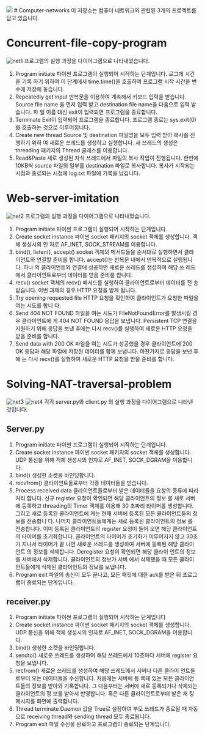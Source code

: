 <img src="https://img.shields.io/badge/Python-3776AB?style=flat&logo=Python&logoColor=white"/>
# Computer-networks
이 저장소는 컴퓨터 네트워크와 관련된 3개의 프로젝트를 담고 있습니다.

# Concurrent-file-copy-program
![net1](https://github.com/dipreez/Computer-networks/assets/50349104/9bd3ff87-c984-4cce-8dc4-96bb462d2562)
프로그램의 실행 과정을 다이어그램으로 나타내었습니다.
1. Program initiate
파이썬 프로그램이 실행되어 시작하는 단계입니다. 로그에 시간을 기록
하기 위하여 이 단계에서 time.time()을 호출하여 프로그램 시작 시간을
변수에 저장해 놓습니다.
2. Repeatedly get input
반복문을 이용하여 계속해서 키보드 입력을 받습니다. Source file name
을 먼저 입력 받고 destination file name을 다음으로 입력 받습니다. 파
일 이름 대신 exit이 입력되면 프로그램을 종료합니다.
3. Terminate
Exit이 입력되어 프로그램을 종료합니다. 프로그램 종료는 sys.exit(0)를
호출하는 것으로 이루어집니다.
4. Create new thread
Source 및 destination 파일명을 모두 입력 받아 복사를 진행하기 위하
여 새로운 쓰레드를 생성하고 실행합니다. 새 쓰레드의 생성은
threading 패키지의 Thread 클래스를 이용합니다.
5. Read&Paste
새로 생성된 자식 쓰레드에서 파일의 복사 작업이 진행됩니다. 한번에
10KB씩 source 파일의 일부를 destination 파일로 복사합니다. 복사가
시작되는 시점과 종료되는 시점에 log.txt 파일에 기록을 남깁니다.

# Web-server-imitation
![net2](https://github.com/dipreez/Computer-networks/assets/50349104/83a61d5d-267a-4d20-8a22-c848c3ca4a8f)
프로그램의 실행 과정을 다이어그램으로 나타내었습니다.
1. Program initiate
파이썬 프로그램이 실행되어 시작하는 단계입니다.
2. Create socket instance
파이썬 socket 패키지의 socket 객체를 생성합니다. 객체 생성시의 인
자로 AF_INET, SOCK_STREAM를 이용합니다.
3. bind(), listen(), accept()
socket 객체의 메서드들을 순서대로 실행하면서 클라이언트와 연결할
준비를 합니다. accept()는 반복문 내에서 반복적으로 실행됩니다. 하나
의 클라이언트와 연결에 성공하면 새로운 쓰레드를 생성하여 해당 쓰
레드에서 클라이언트로부터 데이터를 받을 준비를 합니다.
4. recv()
socket 객체의 recv() 메서드를 실행하여 클라이언트로부터 데이터를 전
송 받습니다. 이번 과제의 경우 HTTP 요청을 받게 됩니다.
5. Try opening requested file
HTTP 요청을 확인하여 클라이언트가 요청한 파일을 여는 시도를 합니
다.
6. Send 404 NOT FOUND
파일을 여는 시도가 FileNotFoundError를 발생시킬 경우 클라이언트에
게 404 NOT FOUND 응답을 보냅니다. Persistent TCP 연결을 지원하기
위해 응답을 보낸 후에는 다시 recv()를 실행하여 새로운 HTTP 요청을
받을 준비를 합니다.
7. Send data with 200 OK
파일을 여는 시도가 성공했을 경우 클라이언트에 200 OK 응답과 해당
파일에 저장된 데이터를 함께 보냅니다. 마찬가지로 응답을 보낸 후에
는 다시 recv()를 실행하여 새로운 HTTP 요청을 받을 준비를 합니다.

# Solving-NAT-traversal-problem
![net3](https://github.com/dipreez/Computer-networks/assets/50349104/e4d22d8e-c75d-4624-a11f-742bf924ecc4)
![net4](https://github.com/dipreez/Computer-networks/assets/50349104/4ad19d4d-c47c-4a6a-a884-1ef3b1825c8f)
각각 server.py와 client.py 의 실행 과정을 다이어그램으로 나타낸 것입니다.
## Server.py
1. Program initiate
파이썬 프로그램이 실행되어 시작하는 단계입니다.
2. Create socket instance
파이썬 socket 패키지의 socket 객체를 생성합니다. UDP 통신을
위해 객체 생성시의 인자로 AF_INET, SOCK_DGRAM을 이용합니
다.
3. bind()
생성한 소켓을 바인딩합니다.
4. recvfrom()
클라이언트들로부터 각종 데이터들을 받습니다.
5. Process received data
클라이언트들로부터 받은 데이터들을 요청의 종류에 따라 처리
합니다. 신규 register 요청이 확인되면 해당 클라이언트의 정보
를 새로 서버에 등록하고 threading의 Timer 객체를 이용해 30
초짜리 타이머를 생성합니다. 그리고 새로 등록된 클라이언트에
게는 현재 서버에 등록된 모든 클라이언트들의 정보를 전송합니
다. 나머지 클라이언트들에게는 새로 등록된 클라이언트의 정보
를 전송합니다. 이미 등록된 클라이언트의 register 요청이 들어
오면 해당 클라이언트의 타이머를 초기화합니다. 클라이언트의
타이머가 초기화가 이루어지지 않고 30초가 지나서 타이머가 끝
나면 새로운 쓰레드를 생성하여 서버에 등록된 해당 클라이언트
의 정보를 삭제합니다. Deregister 요청이 확인되면 해당 클라이
언트의 정보를 서버에서 삭제합니다. 클라이언트의 정보가 서버
에서 삭제됐을 때 모든 클라이언트들에게 삭제된 클라이언트의
정보를 보냅니다.
6. Program exit
파일의 송신이 모두 끝나고, 모든 패킷에 대한 ack를 받은 뒤
프로그램이 종료되는 단계입니다.
## receiver.py
1. Program initiate
파이썬 프로그램이 실행되어 시작하는 단계입니다
2. Create socket instance
파이썬 socket 패키지의 socket 객체를 생성합니다. UDP 통신을
위해 객체 생성시의 인자로 AF_INET, SOCK_DGRAM을 이용합니
다.
3. bind()
생성한 소켓을 바인딩합니다.
4. sendto()
새로운 쓰레드를 생성하여 해당 쓰레드에서 10초마다 서버에
register 요청을 보냅니다.
5. recfrom()
새로운 쓰레드를 생성하여 해당 쓰레드에서 서버나 다른 클라이
언트들로부터 오는 데이터들을 수신합니다. 처음에는 서버에 등
록돼 있는 모든 클라이언트들의 정보를 받아와 기록합니다. 그
다음부터는 서버에 새로 등록되거나 삭제되는 클라이언트의 정
보를 받아서 반영합니다. 혹은 다른 클라이언트로부터 받은 채
팅 메시지를 화면에 출력합니다.
6. Thread terminate
Daemon 값을 True로 설정하여 부모 쓰레드가 종료될 때 자동
으로 receiving thread와 sending thread 모두 종료됩니다.
7. Program exit
파일 수신을 완료하고 프로그램이 종료되는 단계입니다.
